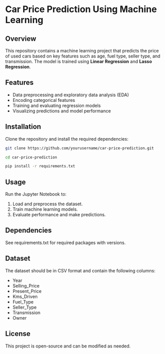 # Car Price Prediction Using Machine Learning

## Overview  
This repository contains a machine learning project that predicts the price of used cars based on key features such as age, fuel type, seller type, and transmission. The model is trained using **Linear Regression** and **Lasso Regression**.

## Features  
- Data preprocessing and exploratory data analysis (EDA)  
- Encoding categorical features  
- Training and evaluating regression models  
- Visualizing predictions and model performance  

## Installation  
Clone the repository and install the required dependencies:  
```bash
git clone https://github.com/yourusername/car-price-prediction.git
```
```bash
cd car-price-prediction
```
```bash
pip install -r requirements.txt
```

## Usage
Run the Jupyter Notebook to:

1. Load and preprocess the dataset.
2. Train machine learning models.
3. Evaluate performance and make predictions.

## Dependencies
See requirements.txt for required packages with versions.

## Dataset
The dataset should be in CSV format and contain the following columns:
- Year
- Selling_Price
- Present_Price
- Kms_Driven
- Fuel_Type
- Seller_Type
- Transmission
- Owner

## License
This project is open-source and can be modified as needed.

